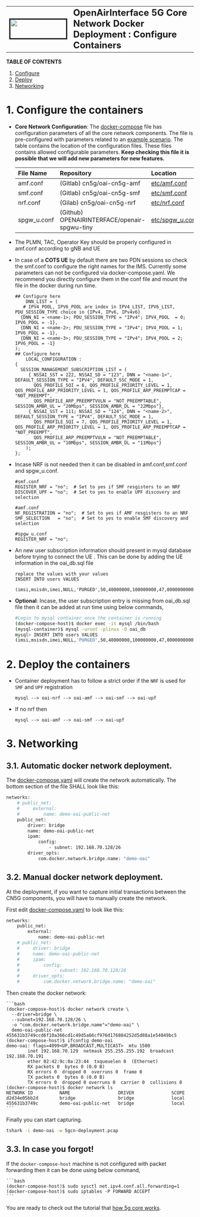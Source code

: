 <table style="border-collapse: collapse; border: none;">
  <tr style="border-collapse: collapse; border: none;">
    <td style="border-collapse: collapse; border: none;">
      <a href="http://www.openairinterface.org/">
         <img src="./images/oai_final_logo.png" alt="" border=3 height=50 width=150>
         </img>
      </a>
    </td>
    <td style="border-collapse: collapse; border: none; vertical-align: center;">
      <b><font size = "5">OpenAirInterface 5G Core Network Docker Deployment : Configure Containers</font></b>
    </td>
  </tr>
</table>


**TABLE OF CONTENTS**

1.  [Configure](#1-configure-the-containers)
2.  [Deploy](#2-deploy-the-containers)
3.  [Networking](#3-networking)

# 1. Configure the containers #

- **Core Network Configuration**: The [docker-compose](../docker-compose/docker-compose.yaml) file has configuration parameters of all the core network components. The file is pre-configured with parameters related to an [example scenario](./DEPLOY_SA5G_WITH_DS_TESTER.md). The table contains the location of the configuration files. These files contains allowed configurable parameters. **Keep checking this file it is possible that we will add new parameters for new features.**  

    | File Name   | Repository                                   | Location        |
    |:----------- |:-------------------------------------------- |:--------------- |
    | amf.conf    | (Gitlab) cn5g/oai-cn5g-amf                   | [etc/amf.conf](https://gitlab.eurecom.fr/oai/cn5g/oai-cn5g-amf/-/blob/develop/etc/amf.conf)    |
    | smf.conf    | (Gitlab) cn5g/oai-cn5g-smf                   | [etc/smf.conf](https://gitlab.eurecom.fr/oai/cn5g/oai-cn5g-smf/-/blob/develop/etc/smf.conf)    |
    | nrf.conf    | (Gilab) cn5g/oai-cn5g-nrf                    | [etc/nrf.conf](https://gitlab.eurecom.fr/oai/cn5g/oai-cn5g-nrf/-/blob/develop/etc/nrf.conf)   |
    | spgw_u.conf | (Github) OPENAIRINTERFACE/openair-spgwu-tiny | [etc/spgw_u.conf](https://github.com/OPENAIRINTERFACE/openair-spgwu-tiny/blob/gtp_extension_header/etc/spgw_u.conf) |

- The PLMN, TAC, Operator Key should be properly configured in amf.conf according to gNB and UE
- In case of a **COTS UE** by default there are two PDN sessions so check the smf.conf to configure the right names for the IMS. Currently some parameters can not be configured via docker-compose.yaml. We recommend you directly configure them in the conf file and mount the file in the docker during run time. 
    ```
    ## Configure here
        DNN_LIST = (
       # IPV4_POOL, IPV6_POOL are index in IPV4_LIST, IPV6_LIST, PDU_SESSION_TYPE choice in {IPv4, IPv6, IPv4v6}
      {DNN_NI = <name-1>; PDU_SESSION_TYPE = "IPv4"; IPV4_POOL  = 0; IPV6_POOL = -1},
      {DNN_NI = <name-2>; PDU_SESSION_TYPE = "IPv4"; IPV4_POOL = 1; IPV6_POOL = -1},
      {DNN_NI = <name-3>; PDU_SESSION_TYPE = "IPv4"; IPV4_POOL = 2; IPV6_POOL = -1}
    );
    ## Configure here
        LOCAL_CONFIGURATION :
    {
      SESSION_MANAGEMENT_SUBSCRIPTION_LIST = (
         { NSSAI_SST = 222, NSSAI_SD = "123", DNN = "<name-1>", DEFAULT_SESSION_TYPE = "IPV4", DEFAULT_SSC_MODE = 1, 
           QOS_PROFILE_5QI = 6, QOS_PROFILE_PRIORITY_LEVEL = 1, QOS_PROFILE_ARP_PRIORITY_LEVEL = 1, QOS_PROFILE_ARP_PREEMPTCAP = "NOT_PREEMPT", 
           QOS_PROFILE_ARP_PREEMPTVULN = "NOT_PREEMPTABLE", SESSION_AMBR_UL = "20Mbps", SESSION_AMBR_DL = "22Mbps"},
         { NSSAI_SST = 111; NSSAI_SD = "124", DNN = "<name-2>", DEFAULT_SESSION_TYPE = "IPV4", DEFAULT_SSC_MODE = 1, 
           QOS_PROFILE_5QI = 7, QOS_PROFILE_PRIORITY_LEVEL = 1, QOS_PROFILE_ARP_PRIORITY_LEVEL = 1, QOS_PROFILE_ARP_PREEMPTCAP = "NOT_PREEMPT", 
           QOS_PROFILE_ARP_PREEMPTVULN = "NOT_PREEMPTABLE", SESSION_AMBR_UL = "10Mbps", SESSION_AMBR_DL = "11Mbps"}
        );                 
    };  
    ```
- Incase NRF is not needed then it can be disabled in amf.conf,smf.conf and spgw_u.conf. 

    ```
    #smf.conf
    REGISTER_NRF = "no";  # Set to yes if SMF resgisters to an NRF
    DISCOVER_UPF = "no";  # Set to yes to enable UPF discovery and selection
    
    #amf.conf
    NF_REGISTRATION = "no";  # Set to yes if AMF resgisters to an NRF
    SMF_SELECTION   = "no";  # Set to yes to enable SMF discovery and selection
     
    #spgw_u.conf
    REGISTER_NRF = "no";
    ```
- An new user subscription information should present in mysql database before trying to connect the UE . This can be done by adding the UE information in the oai_db.sql file

  ```
  replace the values with your values
  INSERT INTO users VALUES
    (imsi,msisdn,imei,NULL,'PURGED',50,40000000,100000000,47,0000000000,1,key,0,0,0x40,'ebd07771ace8677a',opc);
  ```

- **Optional**: Incase, the user subscription entry is missing from oai_db.sql file then it can be added at run time using below commands,

    ```bash
    #Login to mysql container once the container is running
    (docker-compose-host)$ docker exec -it mysql /bin/bash
    (mysql-container)$ mysql -uroot -plinux -D oai_db
    mysql> INSERT INTO users VALUES
    (imsi,msisdn,imei,NULL,'PURGED',50,40000000,100000000,47,0000000000,1,key,0,0,0x40,'ebd07771ace8677a',opc);
    ```

# 2. Deploy the containers #

- Container deployment has to follow a strict order if the `NRF` is used for `SMF` and `UPF` registration

    ```
    mysql --> oai-nrf --> oai-amf --> oai-smf --> oai-upf
    ```
- If no nrf then

    ```
    mysql --> oai-amf --> oai-smf --> oai-upf
    ```

# 3. Networking #

## 3.1. Automatic docker network deployment. ##

The [docker-compose.yaml](../docker-compose/docker-compose.yaml) will create the network automatically. The bottom section of the file SHALL look like this:

```bash
networks:
    # public_net:
    #     external:
    #         name: demo-oai-public-net
    public_net:
        driver: bridge
        name: demo-oai-public-net
        ipam:
            config:
                - subnet: 192.168.70.128/26
        driver_opts:
            com.docker.network.bridge.name: "demo-oai"
```

## 3.2. Manual docker network deployment. ##

At the deployment, if you want to capture initial transactions between the CN5G components, you will have to manually create the network.

First edit [docker-compose.yaml](../docker-compose/docker-compose.yaml) to look like this:

```bash
networks:
    public_net:
        external:
            name: demo-oai-public-net
    # public_net:
    #     driver: bridge
    #     name: demo-oai-public-net
    #     ipam:
    #         config:
    #             - subnet: 192.168.70.128/26
    #     driver_opts:
    #         com.docker.network.bridge.name: "demo-oai"
```

Then create the docker network:

    ```bash
    (docker-compose-host)$ docker network create \
      --driver=bridge \
      --subnet=192.168.70.128/26 \
      -o "com.docker.network.bridge.name"="demo-oai" \
      demo-oai-public-net
    455631b3749ccd6f10a366cd1c49d5a66cf976d176884252d5d88a1e54049bc5
    (docker-compose-host)$ ifconfig demo-oai
    demo-oai: flags=4099<UP,BROADCAST,MULTICAST>  mtu 1500
            inet 192.168.70.129  netmask 255.255.255.192  broadcast 192.168.70.191
            ether 02:42:9c:0a:23:44  txqueuelen 0  (Ethernet)
            RX packets 0  bytes 0 (0.0 B)
            RX errors 0  dropped 0  overruns 0  frame 0
            TX packets 0  bytes 0 (0.0 B)
            TX errors 0  dropped 0 overruns 0  carrier 0  collisions 0
    (docker-compose-host)$ docker network ls
    NETWORK ID          NAME                  DRIVER              SCOPE
    d2d34e05bb2d        bridge                bridge              local
    455631b3749c        demo-oai-public-net   bridge              local
    ```

Finally you can start capturing.

```bash
tshark -i demo-oai -w 5gcn-deployment.pcap
```

## 3.3. In case you forgot! ##

If the `docker-compose-host` machine is not configured with packet forwarding then it can be done using below command, 

    ```bash
    (docker-compose-host)$ sudo sysctl net.ipv4.conf.all.forwarding=1
    (docker-compose-host)$ sudo iptables -P FORWARD ACCEPT
    ```

You are ready to check out the tutorial that [how 5g core works](./DEPLOY_SA5G_WITH_DS_TESTER.md).
